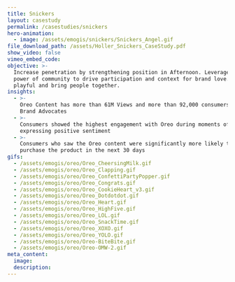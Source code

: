 ```yaml
---
title: Snickers
layout: casestudy
permalink: /casestudies/snickers
hero-animation:
  - image: /assets/emogis/snickers/Snickers_Angel.gif
file_download_path: /assets/Holler_Snickers_CaseStudy.pdf
show_video: false
vimeo_embed_code:
objective: >-
  ​Increase penetration by strengthening position in Afternoon. Leverage the
  power of community to drive participation and context for brand love. Stay
  playful and bring people together.
insights:
  - >-
    Oreo Content has more than 61M Views and more than 92,000 consumers became
    Brand Advocates
  - >-
    Consumers showed the highest engagement with Oreo during moments of Love and
    expressing positive sentiment
  - >-
    Consumers who saw the Oreo content were significantly more likely to
    purchase the product in the next 30 days
gifs:
  - /assets/emogis/oreo/Oreo_CheersingMilk.gif
  - /assets/emogis/oreo/Oreo_Clapping.gif
  - /assets/emogis/oreo/Oreo_ConfettiPartyPopper.gif
  - /assets/emogis/oreo/Oreo_Congrats.gif
  - /assets/emogis/oreo/Oreo_CookieHeart_v3.gif
  - /assets/emogis/oreo/Oreo_Dotdotdot.gif
  - /assets/emogis/oreo/Oreo_Heart.gif
  - /assets/emogis/oreo/Oreo_HighFive.gif
  - /assets/emogis/oreo/Oreo_LOL.gif
  - /assets/emogis/oreo/Oreo_SnackTime.gif
  - /assets/emogis/oreo/Oreo_XOXO.gif
  - /assets/emogis/oreo/Oreo_YOLO.gif
  - /assets/emogis/oreo/Oreo-BiteBite.gif
  - /assets/emogis/oreo/Oreo-OMW-2.gif
meta_content:
  image:
  description:
---
```



